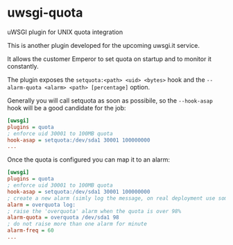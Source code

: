 uwsgi-quota
===========

uWSGI plugin for UNIX quota integration


This is another plugin developed for the upcoming uwsgi.it service.

It allows the customer Emperor to set quota on startup and to monitor it constantly.

The plugin exposes the `setquota:<path> <uid> <bytes>` hook and the `--alarm-quota <alarm> <path> [percentage]` option.

Generally you will call setquota as soon as possibile, so the `--hook-asap` hook will be a good candidate for the job:


```ini
[uwsgi]
plugins = quota
; enforce uid 30001 to 100MB quota
hook-asap = setquota:/dev/sda1 30001 100000000
...
```

Once the quota is configured you can map it to an alarm:

```ini
[uwsgi]
plugins = quota
; enforce uid 30001 to 100MB quota
hook-asap = setquota:/dev/sda1 30001 100000000
; create a new alarm (simly log the message, on real deployment use somethign else, like mails or jabber/xmpp)
alarm = overquota log:
; raise the 'overquota' alarm when the quota is over 98%
alarm-quota = overquota /dev/sda1 98
; do not raise more than one alarm for minute
alarm-freq = 60
...
```

